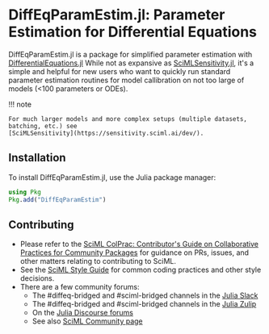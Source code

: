 # DiffEqParamEstim.jl: Parameter Estimation for Differential Equations

DiffEqParamEstim.jl is a package for simplified parameter estimation with 
[DifferentialEquations.jl](https://github.com/SciML/DifferentialEquations.jl)
While not as expansive as [SciMLSensitivity.jl](https://sensitivity.sciml.ai/dev/), 
it's a simple and helpful for new users who want to quickly run standard parameter 
estimation routines for model callibration on not too large of models (<100 parameters 
or ODEs). 

!!! note

    For much larger models and more complex setups (multiple datasets, batching, etc.) see 
    [SciMLSensitivity](https://sensitivity.sciml.ai/dev/).


## Installation

To install DiffEqParamEstim.jl, use the Julia package manager:

```julia
using Pkg
Pkg.add("DiffEqParamEstim")
```

## Contributing

- Please refer to the
  [SciML ColPrac: Contributor's Guide on Collaborative Practices for Community Packages](https://github.com/SciML/ColPrac/blob/master/README.md)
  for guidance on PRs, issues, and other matters relating to contributing to SciML.
- See the [SciML Style Guide](https://github.com/SciML/SciMLStyle) for common coding practices and other style decisions.
- There are a few community forums:
    - The #diffeq-bridged and #sciml-bridged channels in the
      [Julia Slack](https://julialang.org/slack/)
    - The #diffeq-bridged and #sciml-bridged channels in the
      [Julia Zulip](https://julialang.zulipchat.com/#narrow/stream/279055-sciml-bridged)
    - On the [Julia Discourse forums](https://discourse.julialang.org)
    - See also [SciML Community page](https://sciml.ai/community/)
